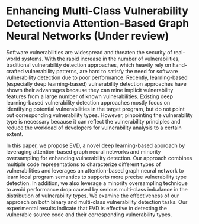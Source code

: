 # Enhancing Multi-Class Vulnerability Detectionvia Attention-Based Graph Neural Networks (Under review)
Software vulnerabilities are widespread and threaten the security of real-world systems. With the rapid increase in the number of vulnerabilities, traditional vulnerability detection approaches, which heavily rely on hand-crafted vulnerability patterns, are hard to satisfy the need for software vulnerability detection due to poor performance. Recently, learning-based (especially deep learning-based) vulnerability detection approaches have shown their advantages because they can mine implicit vulnerability features from a large number of known vulnerabilities. Existing deep learning-based vulnerability detection approaches mostly focus on identifying potential vulnerabilities in the target program, but do not point out corresponding vulnerability types. However, pinpointing the vulnerability type is necessary because it can reflect the vulnerability principles and reduce the workload of developers for vulnerability analysis to a certain extent.

In this paper, we propose EVD, a novel deep learning-based approach by leveraging attention-based graph neural networks and minority oversampling for enhancing vulnerability detection. Our approach combines multiple code representations to characterize different types of vulnerabilities and leverages an attention-based graph neural network to learn local program semantics to supports more precise vulnerability type detection. In addition, we also leverage a minority oversampling technique to avoid performance drop caused by serious multi-class imbalance in the distribution of vulnerability types. We examine the effectiveness of our approach on both binary and multi-class vulnerability detection tasks. Our experimental results indicate that EVD is effective in detecting the vulnerable source code and their corresponding vulnerability types. 
